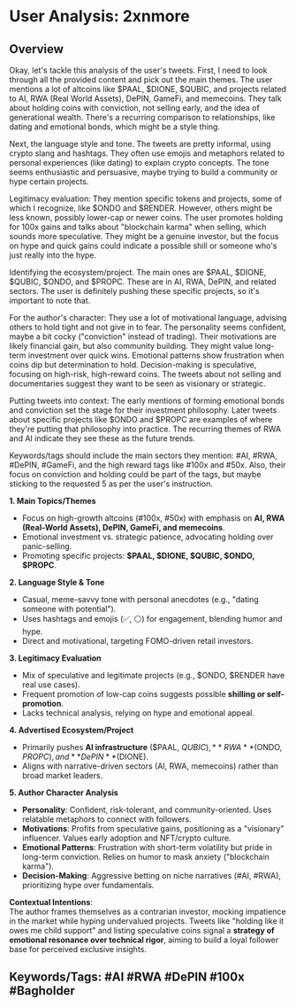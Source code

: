 # User Analysis: 2xnmore

## Overview

<think>
Okay, let's tackle this analysis of the user's tweets. First, I need to look through all the provided content and pick out the main themes. The user mentions a lot of altcoins like $PAAL, $DIONE, $QUBIC, and projects related to AI, RWA (Real World Assets), DePIN, GameFi, and memecoins. They talk about holding coins with conviction, not selling early, and the idea of generational wealth. There's a recurring comparison to relationships, like dating and emotional bonds, which might be a style thing.

Next, the language style and tone. The tweets are pretty informal, using crypto slang and hashtags. They often use emojis and metaphors related to personal experiences (like dating) to explain crypto concepts. The tone seems enthusiastic and persuasive, maybe trying to build a community or hype certain projects.

Legitimacy evaluation: They mention specific tokens and projects, some of which I recognize, like $ONDO and $RENDER. However, others might be less known, possibly lower-cap or newer coins. The user promotes holding for 100x gains and talks about "blockchain karma" when selling, which sounds more speculative. They might be a genuine investor, but the focus on hype and quick gains could indicate a possible shill or someone who's just really into the hype.

Identifying the ecosystem/project. The main ones are $PAAL, $DIONE, $QUBIC, $ONDO, and $PROPC. These are in AI, RWA, DePIN, and related sectors. The user is definitely pushing these specific projects, so it's important to note that.

For the author's character: They use a lot of motivational language, advising others to hold tight and not give in to fear. The personality seems confident, maybe a bit cocky ("conviction" instead of trading). Their motivations are likely financial gain, but also community building. They might value long-term investment over quick wins. Emotional patterns show frustration when coins dip but determination to hold. Decision-making is speculative, focusing on high-risk, high-reward coins. The tweets about not selling and documentaries suggest they want to be seen as visionary or strategic.

Putting tweets into context: The early mentions of forming emotional bonds and conviction set the stage for their investment philosophy. Later tweets about specific projects like $ONDO and $PROPC are examples of where they're putting that philosophy into practice. The recurring themes of RWA and AI indicate they see these as the future trends.

Keywords/tags should include the main sectors they mention: #AI, #RWA, #DePIN, #GameFi, and the high reward tags like #100x and #50x. Also, their focus on conviction and holding could be part of the tags, but maybe sticking to the requested 5 as per the user's instruction.
</think>

**1. Main Topics/Themes**  
- Focus on high-growth altcoins (#100x, #50x) with emphasis on **AI, RWA (Real-World Assets), DePIN, GameFi, and memecoins**.  
- Emotional investment vs. strategic patience, advocating holding over panic-selling.  
- Promoting specific projects: **$PAAL, $DIONE, $QUBIC, $ONDO, $PROPC**.  

**2. Language Style & Tone**  
- Casual, meme-savvy tone with personal anecdotes (e.g., "dating someone with potential").  
- Uses hashtags and emojis (✅, ⚪️) for engagement, blending humor and hype.  
- Direct and motivational, targeting FOMO-driven retail investors.  

**3. Legitimacy Evaluation**  
- Mix of speculative and legitimate projects (e.g., $ONDO, $RENDER have real use cases).  
- Frequent promotion of low-cap coins suggests possible **shilling or self-promotion**.  
- Lacks technical analysis, relying on hype and emotional appeal.  

**4. Advertised Ecosystem/Project**  
- Primarily pushes **AI infrastructure** ($PAAL, $QUBIC), **RWA** ($ONDO, $PROPC), and **DePIN** ($DIONE).  
- Aligns with narrative-driven sectors (AI, RWA, memecoins) rather than broad market leaders.  

**5. Author Character Analysis**  
- **Personality**: Confident, risk-tolerant, and community-oriented. Uses relatable metaphors to connect with followers.  
- **Motivations**: Profits from speculative gains, positioning as a "visionary" influencer. Values early adoption and NFT/crypto culture.  
- **Emotional Patterns**: Frustration with short-term volatility but pride in long-term conviction. Relies on humor to mask anxiety ("blockchain karma").  
- **Decision-Making**: Aggressive betting on niche narratives (#AI, #RWA), prioritizing hype over fundamentals.  

**Contextual Intentions**:  
The author frames themselves as a contrarian investor, mocking impatience in the market while hyping undervalued projects. Tweets like "holding like it owes me child support" and listing speculative coins signal a **strategy of emotional resonance over technical rigor**, aiming to build a loyal follower base for perceived exclusive insights.  

**Keywords/Tags**: #AI #RWA #DePIN #100x #Bagholder
---
